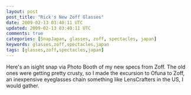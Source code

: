 ```yaml
---           
layout: post
post_title: "Rick's New Zoff Glasses"
date: 2009-02-13 03:40:11 UTC
updated: 2009-02-13 03:40:11 UTC
comments: true
categories: [SnapJapan, glasses, zoff, spectacles, japan]
keywords: glasses,zoff,spectacles,japan
tags: [glasses,zoff,spectacles,japan]
---
```

 

[](http://www.flickr.com/photos/rickcogley/3275065889/ "photo sharing")Here's an isight snap via Photo Booth of my new specs from Zoff. The old ones were getting pretty crusty, so I made the excursion to Ofuna to Zoff, an inexpensive eyeglasses chain something like LensCrafters in the US, I would gather. 

